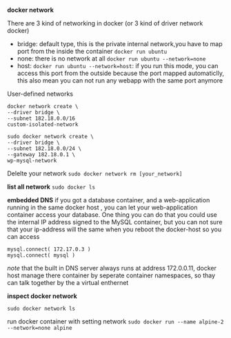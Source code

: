 **docker network**

There are 3 kind of networking in docker (or 3 kind of driver network docker)

- bridge: default type, this is the private internal network,you have to map port from the inside the container `docker run ubuntu`
- none: there is no network at all `docker run ubuntu --network=none`
- host: `docker run ubuntu --network=host`: if you run this mode, you can access this port from the outside because the port mapped automaticlly, this also mean you can not run any webapp with the same port anymore

User-defined networks

	docker network create \
	--driver bridge \
	--subnet 182.18.0.0/16
	custom-isolated-network

	sudo docker network create \
	--driver bridge \
	--subnet 182.18.0.0/24 \
	--gateway 182.18.0.1 \
	wp-mysql-network

Delelte your network `sudo docker network rm [your_network]`

**list all network** `sudo docker ls`


**embedded DNS**
if you got a database container, and a web-application running in the same docker host , you can let your web-application container access your database.
One thing you can do that you could use the internal IP address signed to the MySQL container, but you can not sure that your ip-address will the same when you reboot the docker-host
so you can access

	mysql.connect( 172.17.0.3 )
	mysql.connect( mysql )

*note* that the built in DNS server always runs at address 172.0.0.11, docker host manage there container by seperate container namespaces, so thay can talk together by the a virtual enthernet

**inspect docker network**

	sudo docker network ls

run docker container with setting network `sudo docker run --name alpine-2 --network=none alpine`

